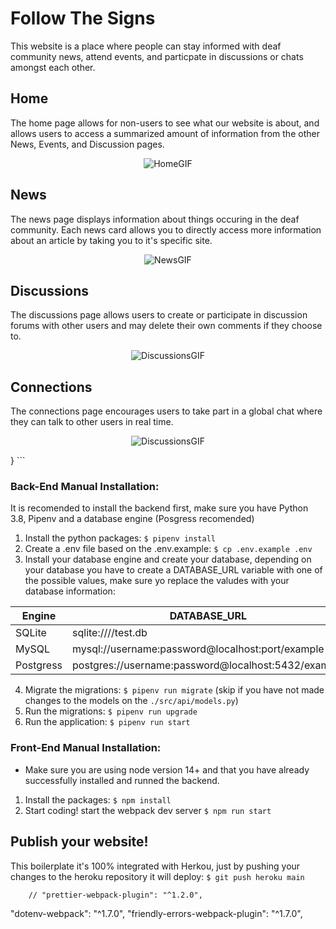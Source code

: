 # Follow The Signs

This website is a place where people can stay informed with deaf community news, attend events, and particpate in discussions or chats amongst each other.

## Home

The home page allows for non-users to see what our website is about, and allows users to access a summarized amount of information from the other News, Events, and Discussion pages.



<p align="center">
  <img src="https://media.giphy.com/media/YLFLF09Rhk7gEfavBT/giphy.gif" alt="HomeGIF"/>
</p>

## News

The news page displays information about things occuring in the deaf community. Each news card allows you to directly access more information about an article by taking you to it's specific site.

<p align="center">
  <img src="https://media.giphy.com/media/O7oJj17xcfxcquVdJ0/giphy.gif" alt="NewsGIF"/>
</p>



## Discussions

The discussions page allows users to create or participate in discussion forums with other users and may delete their own comments if they choose to.

<p align="center">
  <img src="https://media.giphy.com/media/9YmbjFSRA86YinDPkS/giphy.gif" alt="DiscussionsGIF"/>
</p>

## Connections

The connections page encourages users to take part in a global chat where they can talk to other users in real time.

<p align="center">
  <img src="https://media.giphy.com/media/JvnJOm9PcbbTQmClCl/giphy.gif" alt="DiscussionsGIF"/>
</p>
}
```

### Back-End Manual Installation:

It is recomended to install the backend first, make sure you have Python 3.8, Pipenv and a database engine (Posgress recomended)

1. Install the python packages: `$ pipenv install`
2. Create a .env file based on the .env.example: `$ cp .env.example .env`
3. Install your database engine and create your database, depending on your database you have to create a DATABASE_URL variable with one of the possible values, make sure yo replace the valudes with your database information:

| Engine	| DATABASE_URL 						|
| ------------- | ----------------------------------------------------- |
| SQLite	| sqlite:////test.db	 				|
| MySQL		| mysql://username:password@localhost:port/example	|
| Postgress	| postgres://username:password@localhost:5432/example 	|

4. Migrate the migrations: `$ pipenv run migrate` (skip if you have not made changes to the models on the `./src/api/models.py`)
5. Run the migrations: `$ pipenv run upgrade`
6. Run the application: `$ pipenv run start`


### Front-End Manual Installation:

- Make sure you are using node version 14+ and that you have already successfully installed and runned the backend.

1. Install the packages: `$ npm install`
2. Start coding! start the webpack dev server `$ npm run start`

## Publish your website!

This boilerplate it's 100% integrated with Herkou, just by pushing your changes to the heroku repository it will deploy: `$ git push heroku main`


		// "prettier-webpack-plugin": "^1.2.0",
"dotenv-webpack": "^1.7.0",
		"friendly-errors-webpack-plugin": "^1.7.0",
